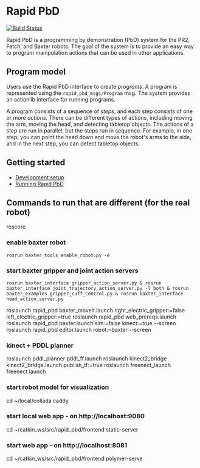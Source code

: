 # Rapid PbD
[![Build Status](http://build.ros.org/buildStatus/icon?job=Ibin_uT64__rapid_pbd__ubuntu_trusty_amd64__binary)](http://build.ros.org/job/Ibin_uT64__rapid_pbd__ubuntu_trusty_amd64__binary/)

Rapid PbD is a programming by demonstration (PbD) system for the PR2, Fetch, and Baxter robots.
The goal of the system is to provide an easy way to program manipulation actions that can be used in other applications.

## Program model
Users use the Rapid PbD interface to create *programs*.
A program is represented using the `rapid_pbd_msgs/Program` msg.
The system provides an actionlib interface for running programs.

A program consists of a sequence of *steps*, and each step consists of one or more *actions*.
There can be different types of actions, including moving the arm, moving the head, and detecting tabletop objects.
The actions of a step are run in parallel, but the steps run in sequence.
For example, in one step, you can point the head down and move the robot's arms to the side, and in the next step, you can detect tabletop objects.

## Getting started
- [Development setup](https://github.com/jstnhuang/rapid/wiki/Rapid-PbD-development-setup)
- [Running Rapid PbD](https://github.com/jstnhuang/rapid/wiki/Running-Rapid-PbD)

## Commands to run that are different (for the real robot)
roscore

### enable baxter robot
`rosrun baxter_tools enable_robot.py -e`

### start baxter gripper and joint action servers
`rosrun baxter_interface gripper_action_server.py & rosrun baxter_interface joint_trajectory_action_server.py -l both & rosrun baxter_examples gripper_cuff_control.py
 & rosrun baxter_interface head_action_server.py`

roslaunch rapid_pbd baxter_moveit.launch right_electric_gripper:=false left_electric_gripper:=true
roslaunch rapid_pbd web_prereqs.launch
roslaunch rapid_pbd baxter.launch sim:=false kinect:=true --screen
roslaunch rapid_pbd editor.launch robot:=baxter --screen

### kinect + PDDL planner
roslaunch pddl_planner pddl_ff.launch
roslaunch kinect2_bridge kinect2_bridge.launch publish_tf:=true
roslaunch freenect_launch freenect.launch

### start robot model for visualization
cd ~/local/collada
caddy

### start local web app - on http://localhost:9080
cd ~/catkin_ws/src/rapid_pbd/frontend
static-server

### start web app - on http://localhost:8081
cd ~/catkin_ws/src/rapid_pbd/frontend
polymer-serve
